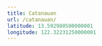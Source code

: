 ```yaml
---
title: Catanauan
url: /catanauan/
latitude: 13.592980500000001
longitude: 122.32231250000001
---
```

